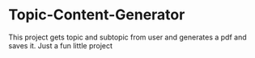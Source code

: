 # Topic-Content-Generator
This project gets topic and subtopic from user and generates a pdf and saves it. Just a fun little project

